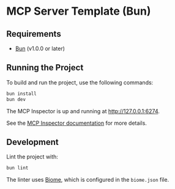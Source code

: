 # MCP Server Template (Bun)

## Requirements

- [Bun](https://bun.sh/) (v1.0.0 or later)

## Running the Project

To build and run the project, use the following commands:

```bash
bun install
bun dev
```

The MCP Inspector is up and running at http://127.0.0.1:6274.

See the [MCP Inspector documentation](https://modelcontextprotocol.io/docs/tools/inspector) for more details.

## Development

Lint the project with:

```bash
bun lint
```

The linter uses [Biome](https://biomejs.dev), which is configured in the `biome.json` file.